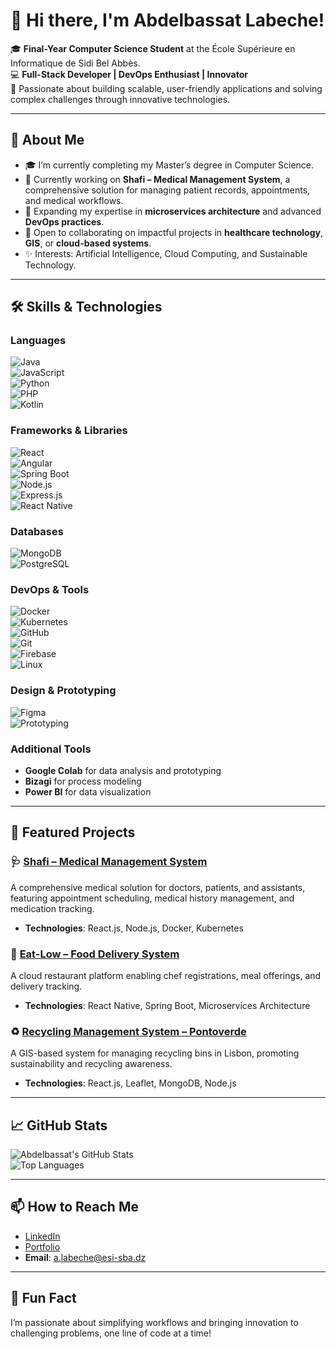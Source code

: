 # 👋 Hi there, I'm **Abdelbassat Labeche**!  

🎓 **Final-Year Computer Science Student** at the École Supérieure en Informatique de Sidi Bel Abbès.  
💻 **Full-Stack Developer | DevOps Enthusiast | Innovator**  
🌟 Passionate about building scalable, user-friendly applications and solving complex challenges through innovative technologies.  

---

## 🌟 **About Me**  
- 🎓 I’m currently completing my Master’s degree in Computer Science.  
- 🔭 Currently working on **Shafi – Medical Management System**, a comprehensive solution for managing patient records, appointments, and medical workflows.  
- 🌱 Expanding my expertise in **microservices architecture** and advanced **DevOps practices**.  
- 🤝 Open to collaborating on impactful projects in **healthcare technology**, **GIS**, or **cloud-based systems**.  
- ✨ Interests: Artificial Intelligence, Cloud Computing, and Sustainable Technology.  

---

## 🛠️ **Skills & Technologies**  

### **Languages**  
![Java](https://img.shields.io/badge/Java-ED8B00?style=flat&logo=java&logoColor=white)  
![JavaScript](https://img.shields.io/badge/JavaScript-F7DF1E?style=flat&logo=javascript&logoColor=black)  
![Python](https://img.shields.io/badge/Python-3776AB?style=flat&logo=python&logoColor=white)  
![PHP](https://img.shields.io/badge/PHP-777BB4?style=flat&logo=php&logoColor=white)  
![Kotlin](https://img.shields.io/badge/Kotlin-0095D5?style=flat&logo=kotlin&logoColor=white)  

### **Frameworks & Libraries**  
![React](https://img.shields.io/badge/React-20232A?style=flat&logo=react&logoColor=61DAFB)  
![Angular](https://img.shields.io/badge/Angular-DD0031?style=flat&logo=angular&logoColor=white)  
![Spring Boot](https://img.shields.io/badge/Spring_Boot-6DB33F?style=flat&logo=spring&logoColor=white)  
![Node.js](https://img.shields.io/badge/Node.js-339933?style=flat&logo=nodedotjs&logoColor=white)  
![Express.js](https://img.shields.io/badge/Express.js-404D59?style=flat&logo=express&logoColor=white)  
![React Native](https://img.shields.io/badge/React_Native-20232A?style=flat&logo=react&logoColor=61DAFB)  

### **Databases**  
![MongoDB](https://img.shields.io/badge/MongoDB-4EA94B?style=flat&logo=mongodb&logoColor=white)  
![PostgreSQL](https://img.shields.io/badge/PostgreSQL-316192?style=flat&logo=postgresql&logoColor=white)  

### **DevOps & Tools**  
![Docker](https://img.shields.io/badge/Docker-2496ED?style=flat&logo=docker&logoColor=white)  
![Kubernetes](https://img.shields.io/badge/Kubernetes-326CE5?style=flat&logo=kubernetes&logoColor=white)  
![GitHub](https://img.shields.io/badge/GitHub-181717?style=flat&logo=github&logoColor=white)  
![Git](https://img.shields.io/badge/Git-F05032?style=flat&logo=git&logoColor=white)  
![Firebase](https://img.shields.io/badge/Firebase-FFCA28?style=flat&logo=firebase&logoColor=black)  
![Linux](https://img.shields.io/badge/Linux-FCC624?style=flat&logo=linux&logoColor=black)  

### **Design & Prototyping**  
![Figma](https://img.shields.io/badge/Figma-F24E1E?style=flat&logo=figma&logoColor=white)  
![Prototyping](https://img.shields.io/badge/Prototyping-FF6F00?style=flat&logoColor=white)  

### **Additional Tools**  
- **Google Colab** for data analysis and prototyping  
- **Bizagi** for process modeling  
- **Power BI** for data visualization  

---

## 🚀 **Featured Projects**  

### 🩺 **[Shafi – Medical Management System](#)**  
A comprehensive medical solution for doctors, patients, and assistants, featuring appointment scheduling, medical history management, and medication tracking.  
- **Technologies**: React.js, Node.js, Docker, Kubernetes  

### 🍴 **[Eat-Low – Food Delivery System](#)**  
A cloud restaurant platform enabling chef registrations, meal offerings, and delivery tracking.  
- **Technologies**: React Native, Spring Boot, Microservices Architecture  

### ♻️ **[Recycling Management System – Pontoverde](#)**  
A GIS-based system for managing recycling bins in Lisbon, promoting sustainability and recycling awareness.  
- **Technologies**: React.js, Leaflet, MongoDB, Node.js  

---

## 📈 **GitHub Stats**  
![Abdelbassat's GitHub Stats](https://github-readme-stats.vercel.app/api?username=LABECHE-Abdelbassat&show_icons=true&theme=radical)  
![Top Languages](https://github-readme-stats.vercel.app/api/top-langs/?username=LABECHE-Abdelbassat&layout=compact&theme=radical)  

---

## 📫 **How to Reach Me**  
- [LinkedIn](https://linkedin.com/in/labeche-abdelbassat)  
- [Portfolio](https://abdelbassat-labeche.netlify.app)  
- **Email**: [a.labeche@esi-sba.dz](mailto:a.labeche@esi-sba.dz)  

---

## 🌟 **Fun Fact**  
I’m passionate about simplifying workflows and bringing innovation to challenging problems, one line of code at a time!  
